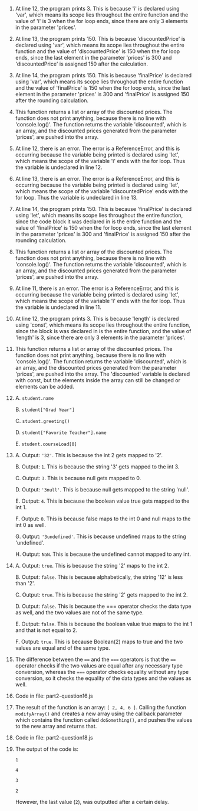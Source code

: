1. At line 12, the program prints 3. This is because 'i' is declared using 'var', which means its scope lies throughout the entire function and the value of 'i' is 3 when the for loop ends, since there are only 3 elements in the parameter 'prices'.
2. At line 13, the program prints 150. This is because 'discountedPrice' is declared using 'var', which means its scope lies throughout the entire function and the value of 'discountedPrice' is 150 when the for loop ends, since the last element in the parameter 'prices' is 300 and 'discountedPrice' is assigned 150 after the calculation.
3. At line 14, the program prints 150. This is because 'finalPrice' is declared using 'var', which means its scope lies throughout the entire function and the value of 'finalPrice' is 150 when the for loop ends, since the last element in the parameter 'prices' is 300 and 'finalPrice' is assigned 150 after the rounding calculation. 
4. This function returns a list or array of the discounted prices. The function does not print anything, because there is no line with 'console.log()'. The function returns the variable 'discounted', which is an array, and the discounted prices generated from the parameter 'prices', are pushed into the array.
5. At line 12, there is an error. The error is a ReferenceError, and this is occurring because the variable being printed is declared using 'let', which means the scope of the variable 'i' ends with the for loop. Thus the variable is undeclared in line 12. 
6. At line 13, there is an error. The error is a ReferenceError, and this is occurring because the variable being printed is declared using 'let', which means the scope of the variable 'discountedPrice' ends with the for loop. Thus the variable is undeclared in line 13. 
7. At line 14, the program prints 150. This is because 'finalPrice' is declared using 'let', which means its scope lies throughout the entire function, since the code block it was declared in is the entire function and the value of 'finalPrice' is 150 when the for loop ends, since the last element in the parameter 'prices' is 300 and 'finalPrice' is assigned 150 after the rounding calculation. 
8. This function returns a list or array of the discounted prices. The function does not print anything, because there is no line with 'console.log()'. The function returns the variable 'discounted', which is an array, and the discounted prices generated from the parameter 'prices', are pushed into the array. 
9. At line 11, there is an error. The error is a ReferenceError, and this is occurring because the variable being printed is declared using 'let', which means the scope of the variable 'i' ends with the for loop. Thus the variable is undeclared in line 11. 
10. At line 12, the program prints 3. This is because 'length' is declared using 'const', which means its scope lies throughout the entire function, since the block is was declared in is the entire function, and the value of 'length' is 3, since there are only 3 elements in the parameter 'prices'.
11. This function returns a list or array of the discounted prices. The function does not print anything, because there is no line with 'console.log()'. The function returns the variable 'discounted', which is an array, and the discounted prices generated from the parameter 'prices', are pushed into the array. The 'discounted' variable is declared with const, but the elements inside the array can still be changed or elements can be added.
12. A. `student.name`
    
    B. `student["Grad Year"]`

    C. `student.greeting()`

    D. `student["Favorite Teacher"].name`

    E. `student.courseLoad[0]`

13. A. Output: `'32'`. This is because the int 2 gets mapped to '2'.
    
    B. Output: `1`. This is because the string '3' gets mapped to the int 3.

    C. Output: `3`. This is because null gets mapped to 0.

    D. Output: `'3null'`. This is because null gets mapped to the string 'null'.

    E. Output: `4`. This is because the boolean value true gets mapped to the int 1.

    F. Output: `0`. This is because false maps to the int 0 and null maps to the int 0 as well.

    G. Output: `'3undefined'`. This is because undefined maps to the string 'undefined'.

    H. Output: `NaN`. This is because the undefined cannot mapped to any int.

14. A. Output: `true`. This is because the string '2' maps to the int 2.

    B. Output: `false`. This is because alphabetically, the string '12' is less than '2'.

    C. Output: `true`. This is because the string '2' gets mapped to the int 2.

    D. Output: `false`. This is because the === operator checks the data type as well, and the two values are not of the same type.

    E. Output: `false`. This is because the boolean value true maps to the int 1 and that is not equal to 2.

    F. Output: `true`. This is because Boolean(2) maps to true and the two values are equal and of the same type.

15. The difference between the `==` and the `===` operators is that the `==` operator checks if the two values are equal after any necessary type conversion, whereas the `===` operator checks equality without any type conversion, so it checks the equality of the data types and the values as well.
16. Code in file: part2-question16.js
17. The result of the function is an array: `[ 2, 4, 6 ]`. Calling the function `modifyArray()` and creates a new array using the callback parameter which contains the function called `doSomething()`, and pushes the values to the new array and returns that. 
18. Code in file: part2-question18.js
19. The output of the code is: 

    `1`

    `4`

    `3`

    `2`

    However, the last value (`2`), was outputted after a certain delay.